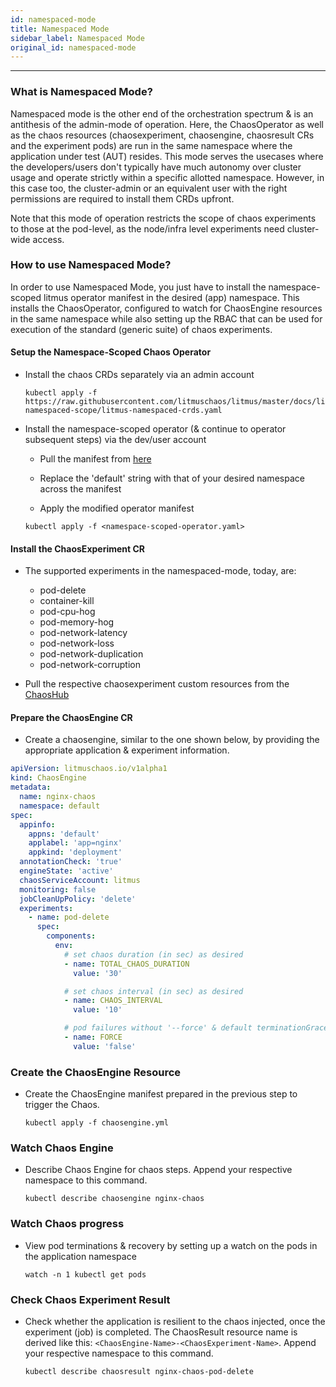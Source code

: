 ```yaml
---
id: namespaced-mode
title: Namespaced Mode
sidebar_label: Namespaced Mode
original_id: namespaced-mode
---
```

------

###  What is Namespaced Mode?

Namespaced mode is the other end of the orchestration spectrum & is an antithesis of the admin-mode of operation. Here, the ChaosOperator
as well as the chaos resources (chaosexperiment, chaosengine, chaosresult CRs and the experiment pods) are run in the same namespace where
the application under test (AUT) resides. This mode serves the usecases where the developers/users don't typically have much autonomy
over cluster usage and operate strictly within a specific allotted namespace. However, in this case too, the cluster-admin or an equivalent 
user with the right permissions are required to install them CRDs upfront.

Note that this mode of operation restricts the scope of chaos experiments to those at the pod-level, as the node/infra level experiments 
need cluster-wide access. 

### How to use Namespaced Mode?

In order to use Namespaced Mode, you just have to install the namespace-scoped litmus operator manifest in the desired (app) namespace.
This installs the ChaosOperator, configured to watch for ChaosEngine resources in the same namespace while also setting up the 
RBAC that can be used for execution of the standard (generic suite) of chaos experiments.  

#### Setup the Namespace-Scoped Chaos Operator

- Install the chaos CRDs separately via an admin account

  ```
  kubectl apply -f https://raw.githubusercontent.com/litmuschaos/litmus/master/docs/litmus-namespaced-scope/litmus-namespaced-crds.yaml
  ``` 

- Install the namespace-scoped operator (& continue to operator subsequent steps) via the dev/user account

  - Pull the manifest from [here](https://raw.githubusercontent.com/litmuschaos/litmus/master/docs/litmus-namespaced-scope/litmus-namespaced-operator.yaml)

  - Replace the 'default' string with that of your desired namespace across the manifest
  
  - Apply the modified operator manifest   

  ```
  kubectl apply -f <namespace-scoped-operator.yaml>
  ```

#### Install the ChaosExperiment CR

- The supported experiments in the namespaced-mode, today, are: 

  - pod-delete
  - container-kill
  - pod-cpu-hog
  - pod-memory-hog
  - pod-network-latency
  - pod-network-loss
  - pod-network-duplication
  - pod-network-corruption

- Pull the respective chaosexperiment custom resources from the [ChaosHub](https://hub.litmuschaos.io/generic)

#### Prepare the ChaosEngine CR 

- Create a chaosengine, similar to the one shown below, by providing the appropriate application & experiment information.

```yaml
apiVersion: litmuschaos.io/v1alpha1
kind: ChaosEngine
metadata:
  name: nginx-chaos
  namespace: default 
spec:
  appinfo:
    appns: 'default' 
    applabel: 'app=nginx'
    appkind: 'deployment'
  annotationCheck: 'true'
  engineState: 'active'
  chaosServiceAccount: litmus
  monitoring: false
  jobCleanUpPolicy: 'delete'
  experiments:
    - name: pod-delete
      spec:
        components:
          env:
            # set chaos duration (in sec) as desired
            - name: TOTAL_CHAOS_DURATION
              value: '30'

            # set chaos interval (in sec) as desired
            - name: CHAOS_INTERVAL
              value: '10'

            # pod failures without '--force' & default terminationGracePeriodSeconds
            - name: FORCE
              value: 'false'
```

### Create the ChaosEngine Resource

- Create the ChaosEngine manifest prepared in the previous step to trigger the Chaos.

  `kubectl apply -f chaosengine.yml`

### Watch Chaos Engine

- Describe Chaos Engine for chaos steps. Append your respective namespace to this command. 

  `kubectl describe chaosengine nginx-chaos`

### Watch Chaos progress

- View pod terminations & recovery by setting up a watch on the pods in the application namespace

  `watch -n 1 kubectl get pods`

### Check Chaos Experiment Result

- Check whether the application is resilient to the chaos injected, once the experiment (job) is completed. The ChaosResult resource 
  name is derived like this: `<ChaosEngine-Name>-<ChaosExperiment-Name>`. Append your respective namespace to this command.

  `kubectl describe chaosresult nginx-chaos-pod-delete`

